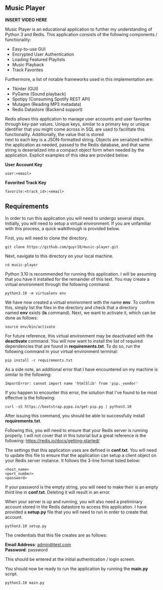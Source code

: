 ## Music Player

**INSERT VIDEO HERE**

Music Player is an educational application to further my understanding of Python 3 and Redis. This application consists of the following
components / functionality:  

* Easy-to-use GUI
* Encrypted User Authentication  
* Loading Featured Playlists
* Music Playback  
* Track Favorites  

Furthermore, a list of notable frameworks used in this implementation are:

* Tkinter (GUI)
* PyGame (Sound playback)
* Spotipy (Consuming Spotify REST API)
* Mutagen (Reading MP3 metadata)
* Redis Datastore (Backend support)

Redis allows this application to manage user accounts and user favorites through key-pair values. Unique keys, similar to a primary key
or unique identifier that you might come across in SQL are used to facilitate this functionality. Additionally, the value that is stored  
next to each key is a JSON-formatted string. Objects are serialized within the application as needed, passed to the Redis database, and
that same string is deserialized into a compact object form when needed by the application. Explicit examples of this idea are provided
below:

**User Account Key**

```
user:<email>
```
**Favorited Track Key**

```
favorite:<track_id>:<email>
```

## Requirements

In order to run this application you will need to undergo several steps. Initially, you will need to setup a virtual environment. If you are
unfamiliar with this process, a quick walkthrough is provided below.

First, you will need to clone the directory.

```
git clone https://github.com/guyr18/music-player.git
```

Next, navigate to this directory on your local machine.

```
cd music-player
```

Python 3.10 is recommended for running this application. I will be assuming that you have it installed for the remainder of this text. You may
create a virtual environment through the following command:

```
python3.10 -m virtualenv env
```

We have now created a virtual environment with the name **env**. To confirm this, simply list the files in the directory and check that a directory  
named **env** exists (**ls** command). Next, we want to activate it, which can be done as follows:

```
source env/bin/activate
```

For future reference, this virtual environment may be deactivated with the **deactivate** command. You will now want to install the list of required
dependencies that are found in **requirements.txt**. To do so, run the following command in your virtual environment terminal:

```
pip install -r requirements.txt
```

As a side note, an additional error that I have encountered on my machine is similar to the following:

```
ImportError: cannot import name 'html5lib' from 'pip._vendor'
```

If you happen to encounter this error, the solution that I've found to be most effective is the following:

```
curl -sS https://bootstrap.pypa.io/get-pip.py | python3.10
```

After issuing this command, you should be able to successfully install **requirements.txt**.

Following this, you will need to ensure that your Redis server is running properly. I will not cover that in this tutorial but a great reference is the
following: https://redis.io/docs/getting-started/  

The settings that this application uses are defined in **conf.txt**. You will need to update this file to ensure that the application can setup a client
object on your Redis server instance. It follows the 3-line format listed below:

```
<host_name>
<port_number>
<password>
```

If your password is the empty string, you will need to make their is an empty third line in **conf.txt**. Deleting it will result in an error.

When your server is up and running, you will also need a preliminary account stored in the Redis datastore to access this application. I have provided a **setup.py** file that you will need to run in order to create that account.

```
python3.10 setup.py
```

The credentials that this file creates are as follows:

**Email Address**: admin@test.com  
**Password**: password  
 
This should be entered at the initial authentication / login screen.

You should now be ready to run the application by running the **main.py** script.

```
python3.10 main.py
```
